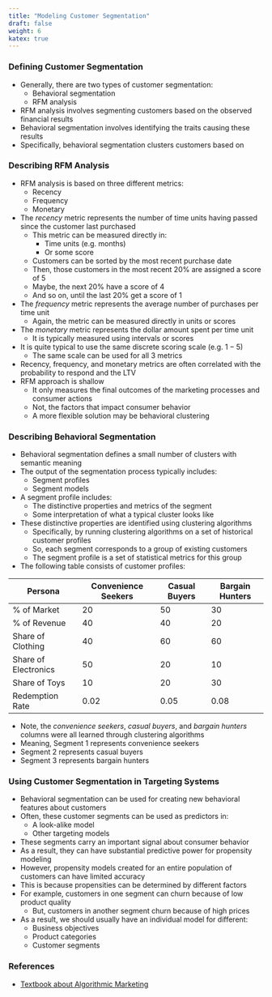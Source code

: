```yaml
---
title: "Modeling Customer Segmentation"
draft: false
weight: 6
katex: true
---
```


### Defining Customer Segmentation
- Generally, there are two types of customer segmentation:
    - Behavioral segmentation
    - RFM analysis
- RFM analysis involves segmenting customers based on the observed financial results
- Behavioral segmentation involves identifying the traits causing these results
- Specifically, behavioral segmentation clusters customers based on 

### Describing RFM Analysis
- RFM analysis is based on three different metrics:
    - Recency
    - Frequency
    - Monetary
- The *recency* metric represents the number of time units having passed since the customer last purchased
    - This metric can be measured directly in:
        - Time units (e.g. months)
        - Or some score
    - Customers can be sorted by the most recent purchase date
    - Then, those customers in the most recent $20 \%$ are assigned a score of $5$
    - Maybe, the next $20 \%$ have a score of $4$
    - And so on, until the last $20 \%$ get a score of $1$
- The *frequency* metric represents the average number of purchases per time unit
    - Again, the metric can be measured directly in units or scores
- The *monetary* metric represents the dollar amount spent per time unit
    - It is typically measured using intervals or scores
- It is quite typical to use the same discrete scoring scale (e.g. $1-5$)
    - The same scale can be used for all $3$ metrics
- Recency, frequency, and monetary metrics are often correlated with the probability to respond and the LTV
- RFM approach is shallow
    - It only measures the final outcomes of the marketing processes and consumer actions
    - Not, the factors that impact consumer behavior
    - A more flexible solution may be behavioral clustering

### Describing Behavioral Segmentation
- Behavioral segmentation defines a small number of clusters with semantic meaning 
- The output of the segmentation process typically includes:
    - Segment profiles
    - Segment models
- A segment profile includes:
    - The distinctive properties and metrics of the segment
    - Some interpretation of what a typical cluster looks like
- These distinctive properties are identified using clustering algorithms
    - Specifically, by running clustering algorithms on a set of historical customer profiles
    - So, each segment corresponds to a group of existing customers
    - The segment profile is a set of statistical metrics for this group
- The following table consists of customer profiles:

| Persona              | Convenience Seekers | Casual Buyers | Bargain Hunters |
| -------------------- | ------------------- | ------------- | --------------- |
| % of Market          | 20                  | 50            | 30              |
| % of Revenue         | 40                  | 40            | 20              |
| Share of Clothing    | 40                  | 60            | 60              |
| Share of Electronics | 50                  | 20            | 10              |
| Share of Toys        | 10                  | 20            | 30              |
| Redemption Rate      | 0.02                | 0.05          | 0.08            |

- Note, the *convenience seekers*, *casual buyers*, and *bargain hunters* columns were all learned through clustering algorithms
- Meaning, Segment $1$ represents convenience seekers
- Segment $2$ represents casual buyers
- Segment $3$ represents bargain hunters

### Using Customer Segmentation in Targeting Systems
- Behavioral segmentation can be used for creating new behavioral features about customers
- Often, these customer segments can be used as predictors in:
    - A look-alike model
    - Other targeting models
- These segments carry an important signal about consumer behavior
- As a result, they can have substantial predictive power for propensity modeling
- However, propensity models created for an entire population of customers can have limited accuracy
- This is because propensities can be determined by different factors
- For example, customers in one segment can churn because of low product quality
    - But, customers in another segment churn because of high prices
- As a result, we should usually have an individual model for different:
    - Business objectives
    - Product categories
    - Customer segments

### References
- [Textbook about Algorithmic Marketing](https://algorithmicweb.files.wordpress.com/2018/07/algorithmic-marketing-ai-for-marketing-operations-r1-7g.pdf)